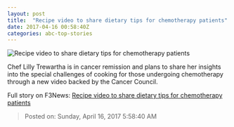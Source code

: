 ```yaml
---
layout: post
title:  "Recipe video to share dietary tips for chemotherapy patients"
date: 2017-04-16 00:58:40Z
categories: abc-top-stories
---
```


![Recipe video to share dietary tips for chemotherapy patients](http://www.abc.net.au/news/image/8446446-1x1-700x700.jpg)

Chef Lilly Trewartha is in cancer remission and plans to share her insights into the special challenges of cooking for those undergoing chemotherapy through a new video backed by the Cancer Council.


Full story on F3News: [Recipe video to share dietary tips for chemotherapy patients](http://www.f3nws.com/n/CMrcbD)

> Posted on: Sunday, April 16, 2017 5:58:40 AM
